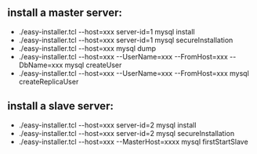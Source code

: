 ## install a master server:
* ./easy-installer.tcl --host=xxx server-id=1 mysql install
* ./easy-installer.tcl --host=xxx server-id=1 mysql secureInstallation
* ./easy-installer.tcl --host=xxx mysql dump
* ./easy-installer.tcl --host=xxx --UserName=xxx --FromHost=xxx --DbName=xxx mysql createUser
* ./easy-installer.tcl --host=xxx --UserName=xxx --FromHost=xxx mysql createReplicaUser

## install a slave server:
* ./easy-installer.tcl --host=xxx server-id=2 mysql install
* ./easy-installer.tcl --host=xxx server-id=2 mysql secureInstallation
* ./easy-installer.tcl --host=xxx --MasterHost=xxxx mysql firstStartSlave
